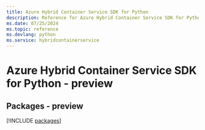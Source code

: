```yaml
---
title: Azure Hybrid Container Service SDK for Python
description: Reference for Azure Hybrid Container Service SDK for Python
ms.date: 07/25/2024
ms.topic: reference
ms.devlang: python
ms.service: hybridcontainerservice
---
```

# Azure Hybrid Container Service SDK for Python - preview
## Packages - preview
[!INCLUDE [packages](hybrid-container-service-index.md)]